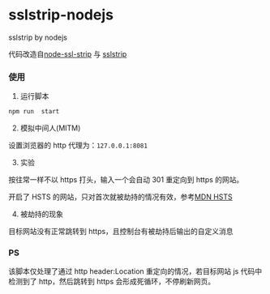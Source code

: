 # sslstrip-nodejs

sslstrip by nodejs

代码改造自[node-ssl-strip](https://github.com/o2platform/node-ssl-strip) 与 [sslstrip](https://github.com/zsky/sslstrip)

### 使用

1. 运行脚本

```bash
npm run  start
```

2. 模拟中间人(MITM)

设置浏览器的 http 代理为：`127.0.0.1:8081`

3. 实验

按往常一样不以 https 打头，输入一个会自动 301 重定向到 https 的网站。

开启了 HSTS 的网站，只对首次就被劫持的情况有效，参考[MDN HSTS](https://developer.mozilla.org/zh-CN/docs/Glossary/HSTS)

4. 被劫持的现象

目标网站没有正常跳转到 https，且控制台有被劫持后输出的自定义消息

### PS

该脚本仅处理了通过 http header:Location 重定向的情况，若目标网站 js 代码中检测到了 http，然后跳转到 https 会形成死循环，不停刷新网页。
